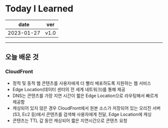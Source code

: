 # Today I Learned

| date       | ver  |
| ---------- | ---- |
| 2023-01-27 | v1.0 |

---

## 오늘 배운 것

### CloudFront

- 정적 및 동적 웹 콘텐츠를 사용자에게 더 빨리 배포하도록 지원하는 웹 서비스
- Edge Location(데이터 센터의 전 세계 네트워크)를 통해 제공
- DNS는 콘텐츠를 가장 지연 시간이 짧은 Edge Location으로 라우팅해서 빠르게 제공함
- 캐싱되어 있지 않은 경우 CloudFront에서 원본 소스가 저장되어 있는 오리진 서버(S3, Ec2 등)에서 콘텐츠를 검색해 사용자에게 전달, Edge Location에 캐싱
- 콘텐츠는 TTL 값 동안 캐싱되어 짧은 지연시간으로 콘텐츠 요청
